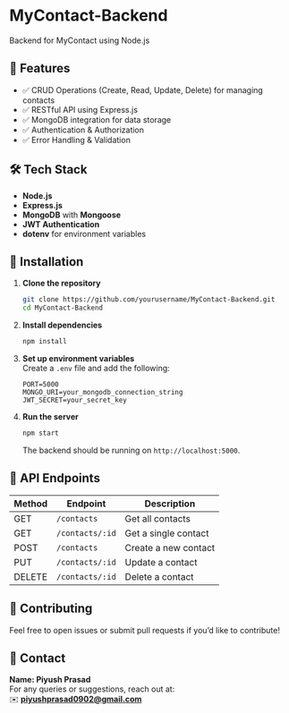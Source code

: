 # MyContact-Backend  
Backend for MyContact using Node.js  

## 🚀 Features  
- ✅ CRUD Operations (Create, Read, Update, Delete) for managing contacts  
- ✅ RESTful API using Express.js  
- ✅ MongoDB integration for data storage  
- ✅ Authentication & Authorization  
- ✅ Error Handling & Validation  

## 🛠️ Tech Stack  
- **Node.js**  
- **Express.js**  
- **MongoDB** with **Mongoose**  
- **JWT Authentication** 
- **dotenv** for environment variables  

## 📌 Installation  

1. **Clone the repository**  
   ```bash
   git clone https://github.com/yourusername/MyContact-Backend.git
   cd MyContact-Backend
   ```

2. **Install dependencies**  
   ```bash
   npm install
   ```

3. **Set up environment variables**  
   Create a `.env` file and add the following:  
   ```env
   PORT=5000
   MONGO_URI=your_mongodb_connection_string
   JWT_SECRET=your_secret_key
   ```

4. **Run the server**  
   ```bash
   npm start
   ```
   The backend should be running on `http://localhost:5000`.  

## 📌 API Endpoints  

| Method | Endpoint       | Description                |
|--------|--------------|----------------------------|
| GET    | `/contacts`   | Get all contacts           |
| GET    | `/contacts/:id` | Get a single contact      |
| POST   | `/contacts`   | Create a new contact       |
| PUT    | `/contacts/:id` | Update a contact         |
| DELETE | `/contacts/:id` | Delete a contact         |

## 🤝 Contributing  
Feel free to open issues or submit pull requests if you’d like to contribute!  

## 💏 Contact
**Name: Piyush Prasad**  
For any queries or suggestions, reach out at:  
✉️ **piyushprasad0902@gmail.com**  
